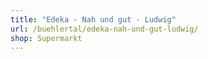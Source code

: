 ```yaml
---
title: "Edeka - Nah und gut - Ludwig"
url: /buehlertal/edeka-nah-und-gut-ludwig/
shop: Supermarkt
---
```

